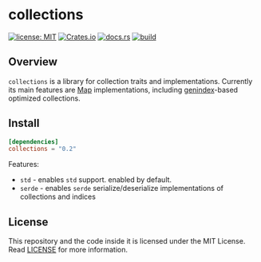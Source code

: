 # collections

[![license: MIT](https://img.shields.io/badge/License-MIT-yellow.svg)](./LICENSE)
[![Crates.io](https://img.shields.io/crates/v/collections)](https://crates.io/crates/collections)
[![docs.rs](https://img.shields.io/docsrs/collections)](https://docs.rs/collections)
[![build](https://github.com/andykswong/muds/actions/workflows/build.yaml/badge.svg)](https://github.com/andykswong/muds/actions/workflows/build.yaml)

## Overview
`collections` is a library for collection traits and implementations. Currently its main features are [Map](./src/map.rs) implementations, including [genindex](https://crates.io/crates/genindex)-based optimized collections.

## Install
```toml
[dependencies]
collections = "0.2"
```
Features:
- `std` - enables `std` support. enabled by default.
- `serde` - enables `serde` serialize/deserialize implementations of collections and indices

## License
This repository and the code inside it is licensed under the MIT License. Read [LICENSE](./LICENSE) for more information.
